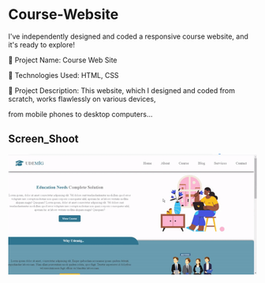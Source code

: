 
<h1> Course-Website </h1>

I've independently designed and coded a responsive course website, and it's ready to explore!

🔸 Project Name: Course Web Site

🔸 Technologies Used: HTML, CSS

🔸 Project Description: This website, which I designed and coded from scratch, works flawlessly on various devices, 

from mobile phones to desktop computers...

<h2>Screen_Shoot</h2>

![](screen-course-website.gif)